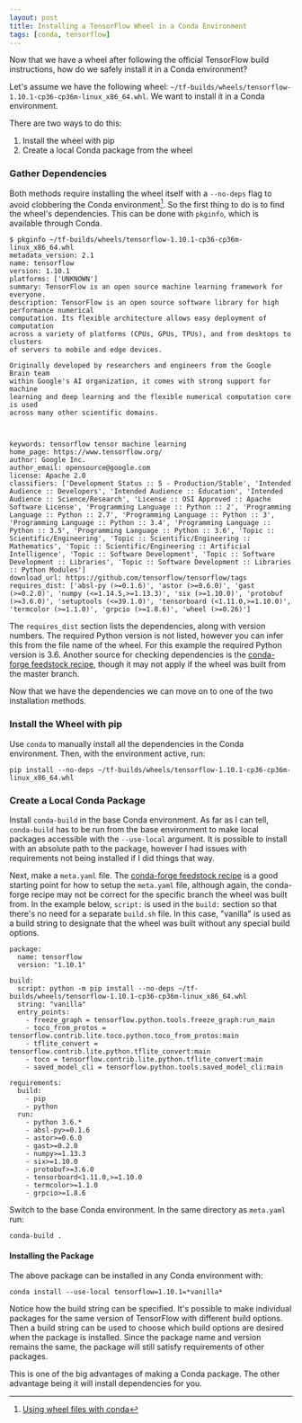 ```yaml
---
layout: post
title: Installing a TensorFlow Wheel in a Conda Environment
tags: [conda, tensorflow]
---
```


Now that we have a wheel after following the official TensorFlow build instructions, how do we safely install it in a Conda environment?
<!--more--> 
Let's assume we have the following wheel: `~/tf-builds/wheels/tensorflow-1.10.1-cp36-cp36m-linux_x86_64.whl`.
We want to install it in a Conda environment.

There are two ways to do this:
1. Install the wheel with pip
2. Create a local Conda package from the wheel

### Gather Dependencies

Both methods require installing the wheel itself with a `--no-deps` flag to avoid clobbering the Conda environment[^1].
So the first thing to do is to find the wheel's dependencies.
This can be done with `pkginfo`, which is available through Conda.

    $ pkginfo ~/tf-builds/wheels/tensorflow-1.10.1-cp36-cp36m-linux_x86_64.whl
    metadata_version: 2.1
    name: tensorflow
    version: 1.10.1
    platforms: ['UNKNOWN']
    summary: TensorFlow is an open source machine learning framework for everyone.
    description: TensorFlow is an open source software library for high performance numerical
    computation. Its flexible architecture allows easy deployment of computation
    across a variety of platforms (CPUs, GPUs, TPUs), and from desktops to clusters
    of servers to mobile and edge devices.

    Originally developed by researchers and engineers from the Google Brain team
    within Google's AI organization, it comes with strong support for machine
    learning and deep learning and the flexible numerical computation core is used
    across many other scientific domains.



    keywords: tensorflow tensor machine learning
    home_page: https://www.tensorflow.org/
    author: Google Inc.
    author_email: opensource@google.com
    license: Apache 2.0
    classifiers: ['Development Status :: 5 - Production/Stable', 'Intended Audience :: Developers', 'Intended Audience :: Education', 'Intended Audience :: Science/Research', 'License :: OSI Approved :: Apache Software License', 'Programming Language :: Python :: 2', 'Programming Language :: Python :: 2.7', 'Programming Language :: Python :: 3', 'Programming Language :: Python :: 3.4', 'Programming Language :: Python :: 3.5', 'Programming Language :: Python :: 3.6', 'Topic :: Scientific/Engineering', 'Topic :: Scientific/Engineering :: Mathematics', 'Topic :: Scientific/Engineering :: Artificial Intelligence', 'Topic :: Software Development', 'Topic :: Software Development :: Libraries', 'Topic :: Software Development :: Libraries :: Python Modules']
    download_url: https://github.com/tensorflow/tensorflow/tags
    requires_dist: ['absl-py (>=0.1.6)', 'astor (>=0.6.0)', 'gast (>=0.2.0)', 'numpy (<=1.14.5,>=1.13.3)', 'six (>=1.10.0)', 'protobuf (>=3.6.0)', 'setuptools (<=39.1.0)', 'tensorboard (<1.11.0,>=1.10.0)', 'termcolor (>=1.1.0)', 'grpcio (>=1.8.6)', 'wheel (>=0.26)']

The `requires_dist` section lists the dependencies, along with version numbers.
The required Python version is not listed, however you can infer this from the file name of the wheel.
For this example the required Python version is 3.6.
Another source for checking dependencies is the [conda-forge feedstock recipe](https://github.com/conda-forge/tensorflow-feedstock/blob/master/recipe/meta.yaml), though it may not apply if the wheel was built from the master branch.

Now that we have the dependencies we can move on to one of the two installation methods.


### Install the Wheel with pip

Use `conda` to manually install all the dependencies in the Conda environment. Then, with the environment active, run:

    pip install --no-deps ~/tf-builds/wheels/tensorflow-1.10.1-cp36-cp36m-linux_x86_64.whl


### Create a Local Conda Package

Install `conda-build` in the base Conda environment. 
As far as I can tell, `conda-build` has to be run from the base environment to make local packages accessible  with the `--use-local` argument.
It is possible to install with an absolute path to the package, however I had issues with requirements not being installed if I did things that way.

Next, make a `meta.yaml` file. 
The [conda-forge feedstock recipe](https://github.com/conda-forge/tensorflow-feedstock/blob/master/recipe/meta.yaml) is a good starting point for how to setup the `meta.yaml` file, although again, the conda-forge recipe may not be correct for the specific branch the wheel was built from.
In the example below, `script:` is used in the `build:` section so that there's no need for a separate `build.sh` file.
In this case, "vanilla" is used as a build string to designate that the wheel was built without any special build options.

    package:
      name: tensorflow
      version: "1.10.1"

    build:
      script: python -m pip install --no-deps ~/tf-builds/wheels/tensorflow-1.10.1-cp36-cp36m-linux_x86_64.whl
      string: "vanilla"
      entry_points:
        - freeze_graph = tensorflow.python.tools.freeze_graph:run_main
        - toco_from_protos = tensorflow.contrib.lite.toco.python.toco_from_protos:main
        - tflite_convert = tensorflow.contrib.lite.python.tflite_convert:main
        - toco = tensorflow.contrib.lite.python.tflite_convert:main
        - saved_model_cli = tensorflow.python.tools.saved_model_cli:main

    requirements:
      build:
        - pip
        - python
      run:
        - python 3.6.*
        - absl-py>=0.1.6
        - astor>=0.6.0
        - gast>=0.2.0
        - numpy>=1.13.3
        - six>=1.10.0
        - protobuf>=3.6.0
        - tensorboard<1.11.0,>=1.10.0
        - termcolor>=1.1.0
        - grpcio>=1.8.6

Switch to the base Conda environment. 
In the same directory as `meta.yaml` run:

    conda-build .


#### Installing the Package
The above package can be installed in any Conda environment with:

    conda install --use-local tensorflow=1.10.1=*vanilla*

Notice how the build string can be specified. 
It's possible to make individual packages for the same version of TensorFlow with different build options. 
Then a build string can be used to choose which build options are desired when the package is installed.
Since the package name and version remains the same, the package will still satisfy requirements of other packages.

This is one of the big advantages of making a Conda package. The other advantage being it will install dependencies for you.

[^1]: [Using wheel files with conda](https://conda.io/docs/user-guide/tasks/build-packages/wheel-files.html)
